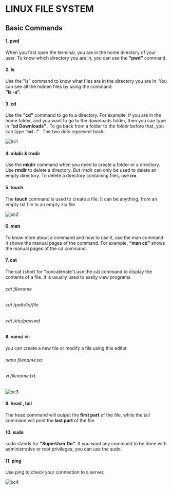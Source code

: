 # LINUX FILE SYSTEM

## Basic Commands
#### 1. pwd 
 When you first open the terminal, you are in the home directory of your user. To know which directory you are in, you can use the <b>“pwd”</b> command.
 
#### 2. ls
 Use the "ls" command to know what files are in the directory you are in. You can see all the hidden files by using the command    
 <b>“ls -a”.</b>
 
 #### 3. cd 
 Use the <b>"cd"</b> command to go to a directory. For example, if you are in the home folder, and you want to go to the downloads folder, then you can type in <b>“cd Downloads” </b>.
To go back from a folder to the folder before that, you can type <b> “cd ..” </b>. The two dots represent back.


![Bc1](https://user-images.githubusercontent.com/83635202/117353001-41c6ac00-aecd-11eb-8f83-391d67f068e0.png)



#### 4. mkdir & rmdir
Use the <b>mkdir</b> command when you need to create a folder or a directory. 
Use <b>rmdir</b> to delete a directory. But rmdir can only be used to delete an empty directory. 
To delete a directory containing files, use <b>rm</b>.

#### 5. touch
The <b>touch </b>command is used to create a file. It can be anything, from an empty txt file to an empty zip file.


![bc2](https://user-images.githubusercontent.com/83635202/117353438-bc8fc700-aecd-11eb-8eb4-d4975f665e86.png)




#### 6. man
 To know more about a command and how to use it, use the man command. It shows the manual pages of the command. For example, <b>“man cd”</b> shows the manual pages of the cd command. 

#### 7. cat
The cat (short for “concatenate“).use the cat command to display the contents of a file. It is usually used to easily view programs.
###### cat filename
###### cat /path/to/file 
###### cat /etc/passwd

#### 8. nano/ vi:
you can create a new file or modify a file using this editor.

###### nano filename.txt   
###### vi filename.txt.
 
 
 ![bc3](https://user-images.githubusercontent.com/83635202/117353680-0d072480-aece-11eb-9caf-5ef4b0f70cbc.png)
 
 
 #### 9. head , tail
 The head command will output the <b>first part</b> of the file, while the tail command will print the<b> last part</b> of the file.
 
 #### 10. sudo
 sudo stands for <b>"SuperUser Do"</b>. If you want any command to be done with administrative or root privileges, you can use the sudo.
 
 #### 11. ping
 Use ping to check your connection to a server. 
 
 ![bc4](https://user-images.githubusercontent.com/83635202/117353783-2dcf7a00-aece-11eb-8591-0aef5494257b.png)

 
